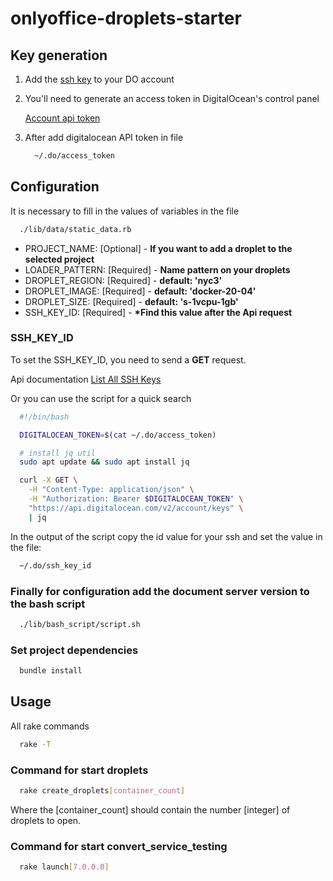 # onlyoffice-droplets-starter

## Key generation

1. Add the [ssh key](https://cloud.digitalocean.com/account/security) to your DO account

2. You'll need to generate an access token in DigitalOcean's control panel

   [Account api token](https://cloud.digitalocean.com/settings/applications)

3. After add digitalocean API token in file

    ```bash
      ~/.do/access_token
    ```

## Configuration

It is necessary to fill in the values of variables in the file

  ```bash
    ./lib/data/static_data.rb
  ```

* PROJECT_NAME: [Optional] - __If you want to add a droplet to the selected project__
* LOADER_PATTERN: [Required] - __Name pattern on your droplets__
* DROPLET_REGION: [Required] - __default: 'nyc3'__
* DROPLET_IMAGE: [Required] - __default: 'docker-20-04'__
* DROPLET_SIZE: [Required] - __default: 's-1vcpu-1gb'__
* SSH_KEY_ID: [Required] - __*Find this value after the Api request__

### SSH_KEY_ID

To set the SSH_KEY_ID, you need to send a __GET__ request.

Api documentation [List All SSH Keys](https://docs.digitalocean.com/reference/api/api-reference/#operation/list_all_keys)

Or you can use the script for a quick search

  ```bash
    #!/bin/bash

    DIGITALOCEAN_TOKEN=$(cat ~/.do/access_token)

    # install jq util
    sudo apt update && sudo apt install jq

    curl -X GET \
      -H "Content-Type: application/json" \
      -H "Authorization: Bearer $DIGITALOCEAN_TOKEN" \
      "https://api.digitalocean.com/v2/account/keys" \
      | jq
  ```

In the output of the script copy the id value
for your ssh and set the value in the file:

  ```bash
    ~/.do/ssh_key_id
  ```

### Finally for configuration add the document server version to the bash script

  ```bash
    ./lib/bash_script/script.sh
  ```

### Set project dependencies

  ```bash
    bundle install
  ```

## Usage

All rake commands

  ```bash
    rake -T
  ```

### Command for start droplets

  ```bash
    rake create_droplets[container_count]
  ```

Where the [container_count] should contain the number [integer] of droplets to open.

### Command for start convert_service_testing

  ```bash
    rake launch[7.0.0.0]
  ```
